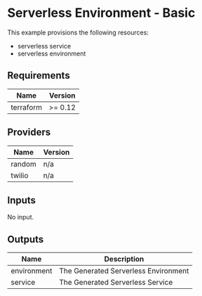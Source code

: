 # Serverless Environment - Basic

This example provisions the following resources:

- serverless service
- serverless environment

## Requirements

| Name      | Version |
| --------- | ------- |
| terraform | >= 0.12 |

## Providers

| Name   | Version |
| ------ | ------- |
| random | n/a     |
| twilio | n/a     |

## Inputs

No input.

## Outputs

| Name        | Description                          |
| ----------- | ------------------------------------ |
| environment | The Generated Serverless Environment |
| service     | The Generated Serverless Service     |
